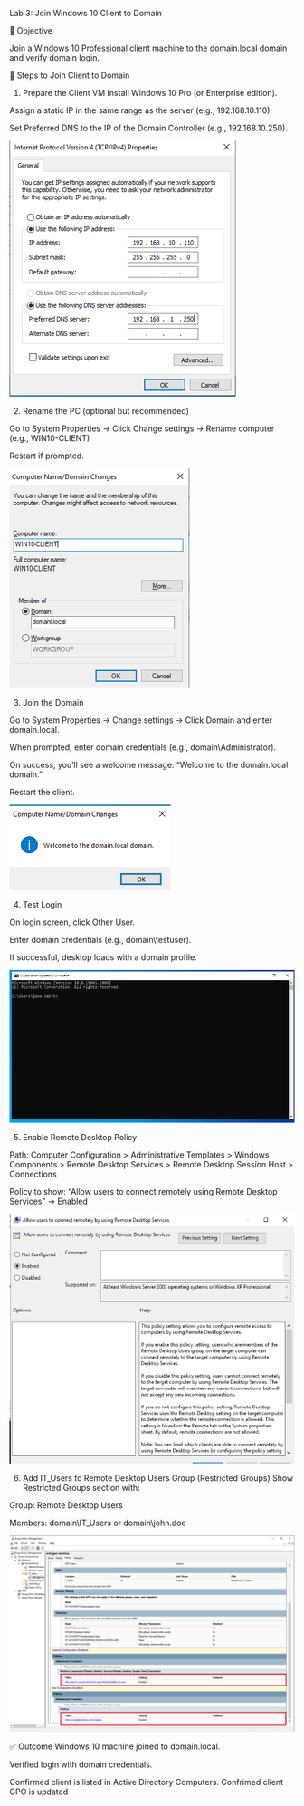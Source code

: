 Lab 3: Join Windows 10 Client to Domain

🎯 Objective

Join a Windows 10 Professional client machine to the domain.local domain and verify domain login.

🔧 Steps to Join Client to Domain

1. Prepare the Client VM
Install Windows 10 Pro (or Enterprise edition).

Assign a static IP in the same range as the server (e.g., 192.168.10.110).

Set Preferred DNS to the IP of the Domain Controller (e.g., 192.168.10.250).

![win10-static-ip](./images/image-37.png)

2. Rename the PC (optional but recommended)
   
Go to System Properties → Click Change settings → Rename computer (e.g., WIN10-CLIENT)

Restart if prompted.

![win10-rename](./images/image-38.png)

3. Join the Domain
   
Go to System Properties → Change settings → Click Domain and enter domain.local.

When prompted, enter domain credentials (e.g., domain\Administrator).

On success, you’ll see a welcome message: “Welcome to the domain.local domain.”

Restart the client.

![domain-join-success](./images/image-39.png)

4. Test Login

On login screen, click Other User.

Enter domain credentials (e.g., domain\testuser).

If successful, desktop loads with a domain profile.

![domain-login-success](./images/image-41.png)

5. Enable Remote Desktop Policy
   
Path:
Computer Configuration > Administrative Templates > Windows Components > Remote Desktop Services > Remote Desktop Session Host > Connections

Policy to show:
“Allow users to connect remotely using Remote Desktop Services” → Enabled

![enable-remote-desktop-policy](./images/image-40.png)

6. Add IT_Users to Remote Desktop Users Group (Restricted Groups)
Show Restricted Groups section with:

Group: Remote Desktop Users

Members: domain\IT_Users or domain\john.doe

![add-remote-users-gpo](./images/image-42.png)

✅ Outcome
Windows 10 machine joined to domain.local.

Verified login with domain credentials.

Confirmed client is listed in Active Directory Computers.
Confrimed client GPO is updated

